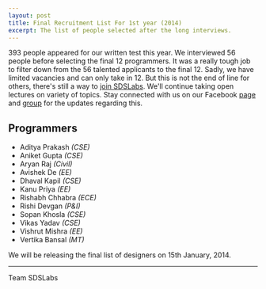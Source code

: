 ```yaml
---
layout: post
title: Final Recruitment List For 1st year (2014)
excerpt: The list of people selected after the long interviews.
---
```


393 people appeared for our written test this year. We interviewed 56 people before selecting the final 12 programmers. It was a really tough job to filter down from the 56 talented applicants to the final 12. Sadly, we have limited vacancies and can only take in 12. But this is not the end of line for others, there's still a way to [join SDSLabs](/2014/01/how-to-join-sdslabs/). We'll continue taking open lectures on variety of topics. Stay connected with us on our Facebook [page](https://facebook.com/sdslabs) and [group](https://facebook.com/groups/sdswebdev) for the updates regarding this.

## Programmers

* Aditya Prakash _(CSE)_
* Aniket Gupta _(CSE)_
* Aryan Raj _(Civil)_
* Avishek De _(EE)_
* Dhaval Kapil _(CSE)_
* Kanu Priya _(EE)_
* Rishabh Chhabra _(ECE)_
* Rishi Devgan _(P&I)_
* Sopan Khosla _(CSE)_
* Vikas Yadav _(CSE)_
* Vishrut Mishra _(EE)_
* Vertika Bansal _(MT)_

We will be releasing the final list of designers on 15th January, 2014.

---
Team SDSLabs
